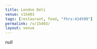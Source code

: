 ```yaml
---
title: London Deli
venue: v15403
tags: [restaurant, food, "fhrs:414599"]
permalink: /v/15403/
layout: venue
---
```

null